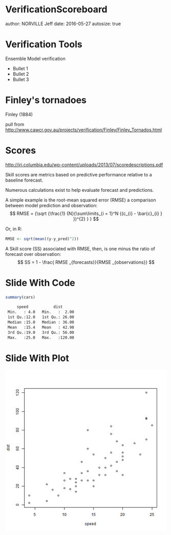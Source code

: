 VerificationScoreboard
========================================================
author: NORVILLE Jeff
date: 2016-05-27
autosize: true

Verification Tools
========================================================

Ensemble Model verification 



- Bullet 1
- Bullet 2
- Bullet 3

Finley's tornadoes
========================================================

Finley (1884) 

pull from 
http://www.cawcr.gov.au/projects/verification/Finley/Finley_Tornados.html



Scores
========================================================

http://iri.columbia.edu/wp-content/uploads/2013/07/scoredescriptions.pdf

Skill scores are metrics based on predictive performance relative to a baseline forecast.

Numerous calculations exist to help evaluate forecast and predictions.

A simple example is the
    root-mean squared error (RMSE) 
a comparison between model prediction and observation:
    $$ RMSE = {\sqrt {\frac{1} {N}{\sum\limits_{i = 1}^N {(c_{i} - \bar{c}_{i} } })^{2} } } $$

Or, in R:

```r
RMSE <- sqrt(mean((y-y_pred)^2))
```

A Skill score (SS) associated with RMSE, then, is one minus the ratio of forecast over observation:
    $$ SS = 1 - \frac{ RMSE _{forecasts}}{RMSE _{observations}} $$


Slide With Code
========================================================


```r
summary(cars)
```

```
     speed           dist       
 Min.   : 4.0   Min.   :  2.00  
 1st Qu.:12.0   1st Qu.: 26.00  
 Median :15.0   Median : 36.00  
 Mean   :15.4   Mean   : 42.98  
 3rd Qu.:19.0   3rd Qu.: 56.00  
 Max.   :25.0   Max.   :120.00  
```

Slide With Plot
========================================================

![plot of chunk unnamed-chunk-3](VerificationScoreboard-figure/unnamed-chunk-3-1.png)
